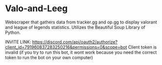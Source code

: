 # Valo-and-Leeg
Webscraper that gathers data from tracker.gg and op.gg to display valorant and league of legends statistics. Utilizes the Beautiful Soup Library of Python.


INVITE LINK: https://discord.com/api/oauth2/authorize?client_id=791960837283250216&permissions=0&scope=bot
Client token is invalid (if you try to run this bot, it wont work because you need the correct token to run the bot on your own computer)
